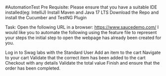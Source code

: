 #AutomationTest
Pre Requisite:
Please ensure that you have a suitable IDE installed(eg: IntelliJ) 
Install Maven and Java 17 LTS 
Download the Repo and install the Cucumber and TestNG Plugin

Task: 
Open the following URL in a browser: https://www.saucedemo.com/
I would like you to automate the following using the feature file to represent your steps the initial step to open the webpage has already been created for you.

Log in to Swag labs with the Standard User
Add an item to the cart
Navigate to your cart
Validate that the correct item has been added to the cart
Checkout with any details
Validate the total value
Finish and ensure that the order has been completed.
